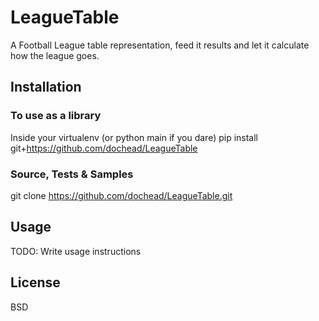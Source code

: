 # LeagueTable
A Football League table representation, feed it results and let it calculate how the league goes.
## Installation
### To use as a library
Inside your virtualenv (or python main if you dare)
pip install git+https://github.com/dochead/LeagueTable

### Source, Tests & Samples
git clone https://github.com/dochead/LeagueTable.git

## Usage
TODO: Write usage instructions
## License
BSD